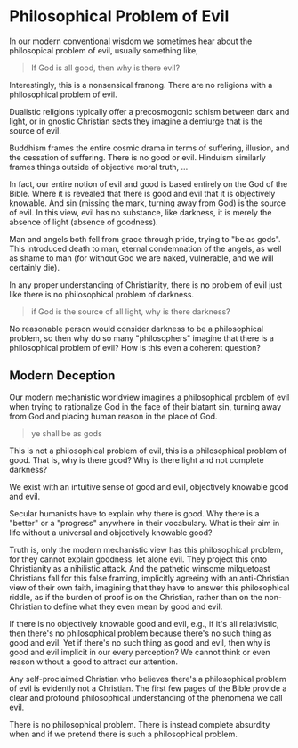 # Philosophical Problem of Evil

In our modern conventional wisdom we sometimes hear about the philosopical problem of evil, usually something like,

> If God is all good, then why is there evil?

Interestingly, this is a nonsensical franong. There are no religions with a philosophical problem of evil.

Dualistic religions typically offer a precosmogonic schism between dark and light, or in gnostic Christian sects they imagine a demiurge that is the source of evil.

Buddhism frames the entire cosmic drama in terms of suffering, illusion, and the cessation of suffering. There is no good or evil.
Hinduism similarly frames things outside of objective moral truth, ...

In fact, our entire notion of evil and good is based entirely on the God of the Bible. Where it is revealed that there is good and evil that it is objectively knowable. And sin (missing the mark, turning away from God) is the source of evil.
In this view, evil has no substance, like darkness, it is merely the absence of light (absence of goodness).

Man and angels both fell from grace through pride, trying to "be as gods".
This introduced
 death
to man,
eternal condemnation of the angels,
as well as shame to man (for without God we are naked, vulnerable, and we will certainly die).

In any proper understanding of Christianity, there is no problem of evil just like there is no philosophical problem of darkness.

> if God is the source of all light, why is there darkness?

No reasonable person would consider darkness to be a philosophical problem, so then why do so many 
"philosophers"
imagine that there is a philosophical problem of evil?
How is this even a coherent question?




## Modern Deception 

Our modern mechanistic worldview imagines a philosophical problem of evil when trying to rationalize God in the face of their blatant sin, turning away from God and placing human reason in the place of God.

> ye shall be as gods

This is not a philosophical problem of evil, this is a philosophical problem of good. That is, why is there good? Why is there light and not complete darkness?

We exist with an intuitive sense of good and evil, objectively knowable good and evil.

Secular humanists have to explain why there is good. Why there is a "better" or a "progress" anywhere in their vocabulary. What is their aim in life without a universal and objectively knowable good?

Truth is, only the modern mechanistic view has this philosophical problem, for they cannot explain goodness, let alone evil. They project this onto Christianity as a nihilistic attack. And the pathetic winsome milquetoast Christians fall for this false framing, implicitly agreeing with an anti-Christian view of their own faith, imagining that they have to answer this philosophical riddle, as if the burden of proof is on the Christian, rather than on the non-Christian to define what they even mean by good and evil.

If there is no objectively knowable good and evil, e.g., if it's all relativistic, then there's no philosophical problem because there's no such thing as good and evil. Yet if there's no such thing as good and evil, then why is good and evil implicit in our every perception? We cannot think or even reason without a good to attract our attention.



Any self-proclaimed Christian who believes there's a philosophical problem of evil is evidently not a Christian. The first few pages of the Bible provide a clear and profound philosophical understanding of the phenomena we call evil.

There is no philosophical problem. There is instead complete absurdity when and if we pretend there is such a philosophical problem.











